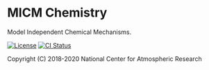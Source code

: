 MICM Chemistry
==============

Model Independent Chemical Mechanisms.

[![License](https://img.shields.io/github/license/NCAR/micm.svg)](https://github.com/NCAR/micm/blob/master/LICENSE)
[![CI Status](https://github.com/NCAR/micm/actions/workflows/test.yml/badge.svg)](https://github.com/NCAR/micm/actions/workflows/test.yml)

Copyright (C) 2018-2020 National Center for Atmospheric Research
